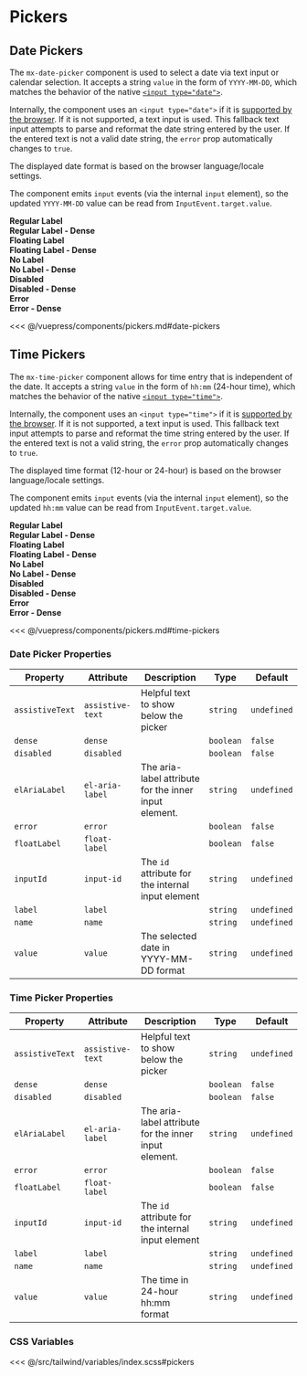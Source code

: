 # Pickers

## Date Pickers

The `mx-date-picker` component is used to select a date via text input or calendar selection. It accepts a string `value` in the form of `YYYY-MM-DD`, which matches the behavior of the native [`<input type="date">`](https://developer.mozilla.org/en-US/docs/Web/HTML/Element/input/date).

Internally, the component uses an `<input type="date">` if it is [supported by the browser](https://caniuse.com/input-datetime). If it is not supported, a text input is used. This fallback text input attempts to parse and reformat the date string entered by the user. If the entered text is not a valid date string, the `error` prop automatically changes to `true`.

The displayed date format is based on the browser language/locale settings.

The component emits `input` events (via the internal `input` element), so the updated `YYYY-MM-DD` value can be read from `InputEvent.target.value`.

<!-- #region date-pickers -->
<section class="mds">
  <div class="grid grid-cols-1 lg:grid-cols-2 gap-20">
    <div class="space-y-20">
      <strong>Regular Label</strong>
      <mx-date-picker label="Date" assistive-text="This is assistive text" />
    </div>
    <div class="space-y-20">
      <strong>Regular Label - Dense</strong>
      <mx-date-picker label="Date" dense assistive-text="This is assistive text" />
    </div>
    <div class="space-y-20">
      <strong>Floating Label</strong>
      <mx-date-picker label="Date" float-label />
    </div>
    <div class="space-y-20">
      <strong>Floating Label - Dense</strong>
      <mx-date-picker label="Date" dense float-label />
    </div>
    <div class="space-y-20">
      <strong>No Label</strong>
      <mx-date-picker el-aria-label="Date" :value="selectedDate" @input="selectedDate = $event.target.value" :assistive-text="'The input value is ' + (selectedDate || 'empty')" />
    </div>
    <div class="space-y-20">
      <strong>No Label - Dense</strong>
      <mx-date-picker dense el-aria-label="Date" :value="selectedDate" @input="selectedDate = $event.target.value" :assistive-text="'The input value is ' + (selectedDate || 'empty')" />
    </div>
    <div class="space-y-20">
      <strong>Disabled</strong>
      <mx-date-picker disabled label="Date" :value="selectedDate" />
    </div>
    <div class="space-y-20">
      <strong>Disabled - Dense</strong>
      <mx-date-picker disabled label="Date" dense :value="selectedDate" />
    </div>
    <div class="space-y-20">
      <strong>Error</strong>
      <mx-date-picker error label="Date" :value="selectedDate" assistive-text="This is assistive text" @input="selectedDate = $event.target.value" />
    </div>
    <div class="space-y-20">
      <strong>Error - Dense</strong>
      <mx-date-picker error label="Date" dense :value="selectedDate" assistive-text="This is assistive text" @input="selectedDate = $event.target.value" />
    </div>
  </div>
</section>
<!-- #endregion date-pickers -->

<<< @/vuepress/components/pickers.md#date-pickers

## Time Pickers

The `mx-time-picker` component allows for time entry that is independent of the date. It accepts a string `value` in the form of `hh:mm` (24-hour time), which matches the behavior of the native [`<input type="time">`](https://developer.mozilla.org/en-US/docs/Web/HTML/Element/input/time).

Internally, the component uses an `<input type="time">` if it is [supported by the browser](https://caniuse.com/input-datetime). If it is not supported, a text input is used. This fallback text input attempts to parse and reformat the time string entered by the user. If the entered text is not a valid string, the `error` prop automatically changes to `true`.

The displayed time format (12-hour or 24-hour) is based on the browser language/locale settings.

The component emits `input` events (via the internal `input` element), so the updated `hh:mm` value can be read from `InputEvent.target.value`.

<!-- #region time-pickers -->
<section class="mds">
  <div class="grid grid-cols-1 lg:grid-cols-2 gap-20">
    <div class="space-y-20">
      <strong>Regular Label</strong>
      <mx-time-picker label="Time" assistive-text="This is assistive text" />
    </div>
    <div class="space-y-20">
      <strong>Regular Label - Dense</strong>
      <mx-time-picker label="Time" dense assistive-text="This is assistive text" />
    </div>
    <div class="space-y-20">
      <strong>Floating Label</strong>
      <mx-time-picker label="Time" float-label />
    </div>
    <div class="space-y-20">
      <strong>Floating Label - Dense</strong>
      <mx-time-picker label="Time" dense float-label />
    </div>
    <div class="space-y-20">
      <strong>No Label</strong>
      <mx-time-picker el-aria-label="Time" :value="selectedTime" @input="selectedTime = $event.target.value" :assistive-text="'The value is ' + (selectedTime || 'empty')" />
    </div>
    <div class="space-y-20">
      <strong>No Label - Dense</strong>
      <mx-time-picker dense el-aria-label="Time" :value="selectedTime" @input="selectedTime = $event.target.value" :assistive-text="'The value is ' + (selectedTime || 'empty')" />
    </div>
    <div class="space-y-20">
      <strong>Disabled</strong>
      <mx-time-picker disabled label="Time" :value="selectedTime" />
    </div>
    <div class="space-y-20">
      <strong>Disabled - Dense</strong>
      <mx-time-picker disabled label="Time" dense :value="selectedTime" />
    </div>
    <div class="space-y-20">
      <strong>Error</strong>
      <mx-time-picker error label="Time" :value="selectedTime" assistive-text="This is assistive text" @input="selectedTime = $event.target.value" />
    </div>
    <div class="space-y-20">
      <strong>Error - Dense</strong>
      <mx-time-picker error label="Time" dense :value="selectedTime" assistive-text="This is assistive text" @input="selectedTime = $event.target.value" />
    </div>
  </div>
</section>
<!-- #endregion time-pickers -->

<<< @/vuepress/components/pickers.md#time-pickers

### Date Picker Properties

| Property        | Attribute        | Description                                           | Type      | Default     |
| --------------- | ---------------- | ----------------------------------------------------- | --------- | ----------- |
| `assistiveText` | `assistive-text` | Helpful text to show below the picker                 | `string`  | `undefined` |
| `dense`         | `dense`          |                                                       | `boolean` | `false`     |
| `disabled`      | `disabled`       |                                                       | `boolean` | `false`     |
| `elAriaLabel`   | `el-aria-label`  | The aria-label attribute for the inner input element. | `string`  | `undefined` |
| `error`         | `error`          |                                                       | `boolean` | `false`     |
| `floatLabel`    | `float-label`    |                                                       | `boolean` | `false`     |
| `inputId`       | `input-id`       | The `id` attribute for the internal input element     | `string`  | `undefined` |
| `label`         | `label`          |                                                       | `string`  | `undefined` |
| `name`          | `name`           |                                                       | `string`  | `undefined` |
| `value`         | `value`          | The selected date in YYYY-MM-DD format                | `string`  | `undefined` |

### Time Picker Properties

| Property        | Attribute        | Description                                           | Type      | Default     |
| --------------- | ---------------- | ----------------------------------------------------- | --------- | ----------- |
| `assistiveText` | `assistive-text` | Helpful text to show below the picker                 | `string`  | `undefined` |
| `dense`         | `dense`          |                                                       | `boolean` | `false`     |
| `disabled`      | `disabled`       |                                                       | `boolean` | `false`     |
| `elAriaLabel`   | `el-aria-label`  | The aria-label attribute for the inner input element. | `string`  | `undefined` |
| `error`         | `error`          |                                                       | `boolean` | `false`     |
| `floatLabel`    | `float-label`    |                                                       | `boolean` | `false`     |
| `inputId`       | `input-id`       | The `id` attribute for the internal input element     | `string`  | `undefined` |
| `label`         | `label`          |                                                       | `string`  | `undefined` |
| `name`          | `name`           |                                                       | `string`  | `undefined` |
| `value`         | `value`          | The time in 24-hour hh:mm format                      | `string`  | `undefined` |

### CSS Variables

<<< @/src/tailwind/variables/index.scss#pickers

<script>
export default {
  data() {
    return {
      selectedDate: '2021-12-24',
      selectedTime: '23:59'
    }
  }
}
</script>
